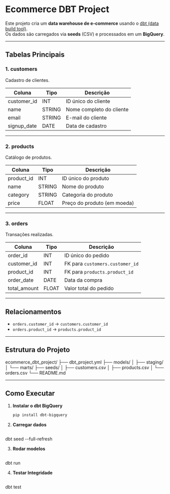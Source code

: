 # Ecommerce DBT Project

Este projeto cria um **data warehouse de e-commerce** usando o [dbt (data build tool)](https://docs.getdbt.com/).  
Os dados são carregados via **seeds** (CSV) e processados em um **BigQuery**.

---

## **Tabelas Principais**

### **1. customers**
Cadastro de clientes.

| Coluna        | Tipo    | Descrição                |
|---------------|---------|--------------------------|
| customer_id   | INT     | ID único do cliente      |
| name          | STRING  | Nome completo do cliente |
| email         | STRING  | E-mail do cliente        |
| signup_date   | DATE    | Data de cadastro         |

---

### **2. products**
Catálogo de produtos.

| Coluna      | Tipo    | Descrição                     |
|-------------|---------|-------------------------------|
| product_id  | INT     | ID único do produto            |
| name        | STRING  | Nome do produto                |
| category    | STRING  | Categoria do produto           |
| price       | FLOAT   | Preço do produto (em moeda)    |

---

### **3. orders**
Transações realizadas.

| Coluna        | Tipo    | Descrição                                       |
|---------------|---------|-------------------------------------------------|
| order_id      | INT     | ID único do pedido                              |
| customer_id   | INT     | FK para `customers.customer_id`                  |
| product_id    | INT     | FK para `products.product_id`                    |
| order_date    | DATE    | Data da compra                                  |
| total_amount  | FLOAT   | Valor total do pedido                           |

---

## **Relacionamentos**
- `orders.customer_id` → `customers.customer_id`
- `orders.product_id` → `products.product_id`

---

## **Estrutura do Projeto**
ecommerce_dbt_project/
├── dbt_project.yml
├── models/
│ ├── staging/
│ └── marts/
├── seeds/
│ ├── customers.csv
│ ├── products.csv
│ └── orders.csv
└── README.md


---

## **Como Executar**

1. **Instalar o dbt BigQuery**
   ```bash
   pip install dbt-bigquery

2. **Carregar dados**
   ```bash
dbt seed --full-refresh

3. **Rodar modelos**
   ```bash
dbt run

4. **Testar Integridade**
   ```bash
dbt test
